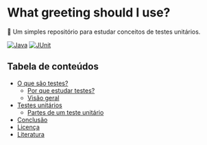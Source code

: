 # What greeting should I use?
:wave: Um simples repositório para estudar conceitos de testes unitários.

[![Java](https://img.shields.io/badge/Java-v13.0.2-green.svg)](https://shields.io/)
[![JUnit](https://img.shields.io/badge/JUnit-v4.11-green.svg)](https://shields.io/)

## Tabela de conteúdos

- [O que são testes?](#o-que-sao-testes)
    - [Por que estudar testes?](#por-que-estudar-testes)
    - [Visão geral](#visao-geral)
- [Testes unitários](#testes-unitarios)
    - [Partes de um teste unitário](#partes-de-um-teste-unitario)
- [Conclusão](#conclusao)
- [Licença](#licenca)
- [Literatura](#literatura)
